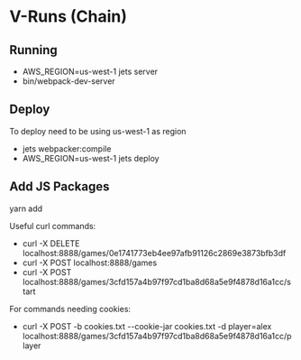 # V-Runs (Chain)

## Running
* AWS_REGION=us-west-1  jets server
* bin/webpack-dev-server

## Deploy
To deploy need to be using us-west-1 as region

* jets webpacker:compile 
* AWS_REGION=us-west-1 jets deploy

## Add JS Packages
yarn add <package>  


Useful curl commands:
* curl -X DELETE localhost:8888/games/0e1741773eb4ee97afb91126c2869e3873bfb3df
* curl -X POST localhost:8888/games
* curl -X POST localhost:8888/games/3cfd157a4b97f97cd1ba8d68a5e9f4878d16a1cc/start

For commands needing cookies:
* curl -X POST -b cookies.txt --cookie-jar cookies.txt -d player=alex localhost:8888/games/3cfd157a4b97f97cd1ba8d68a5e9f4878d16a1cc/player



